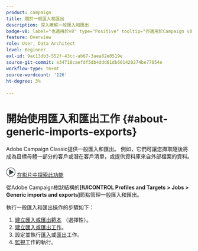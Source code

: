 ```yaml
---
product: campaign
title: 關於一般匯入和匯出
description: 深入瞭解一般匯入和匯出
badge-v8: label="也適用於v8" type="Positive" tooltip="亦適用於Campaign v8"
feature: Overview
role: User, Data Architect
level: Beginner
exl-id: 9ac13db3-552f-43cc-ab67-3aea82e0519e
source-git-commit: e34718caefdf5db4ddd61db601420274be77054e
workflow-type: tm+mt
source-wordcount: '126'
ht-degree: 3%

---
```


# 開始使用匯入和匯出工作 {#about-generic-imports-exports}



Adobe Campaign Classic提供一般匯入和匯出。 例如，它們可讓您擷取隨後將成為目標母體一部分的客戶或潛在客戶清單，或提供資料庫來自外部檔案的資料。

![](assets/do-not-localize/how-to-video.png) [在影片中探索此功能](../../platform/using/exporting-and-importing-profiles.md#import-profiles-video)

從Adobe Campaign樹狀結構的&#x200B;**[!UICONTROL Profiles and Targets > Jobs > Generic imports and exports]**&#x200B;節點管理一般匯入和匯出。

執行一般匯入和匯出操作的步驟如下：

1. [建立匯入或匯出範本](../../platform/using/creating-import-export-templates.md) （選擇性）。
1. [建立匯入或匯出工作](../../platform/using/creating-import-export-jobs.md)。
1. 設定並執行[匯入](../../platform/using/executing-import-jobs.md)或[匯出](../../platform/using/executing-export-jobs.md)工作。
1. [監視](../../platform/using/monitoring-jobs-execution.md)工作的執行。
